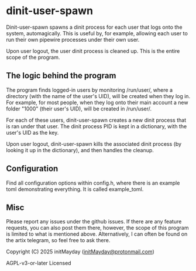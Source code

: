 # dinit-user-spawn

Dinit-user-spawn spawns a dinit process for each user that logs onto the system, automagically. This is useful by, for example, allowing each user to run their own pipewire processes under their own user.

Upon user logout, the user dinit process is cleaned up. This is the entire scope of the program.

## The logic behind the program
The program finds logged-in users by monitoring /run/user/, where a directory (with the name of the user's UID), will be created when they log in. For example, for most people, when they log onto their main account a new folder "1000" (their user's UID), will be created in /run/user/.

For each of these users, dinit-user-spawn creates a new dinit process that is ran under that user. The dinit process PID is kept in a dictionary, with the user's UID as the key.

Upon user logout, dinit-user-spawn kills the associated dinit process (by looking it up in the dictionary), and then handles the cleanup.

## Configuration
Find all configuration options within config.h, where there is an example toml demonstrating everything. It is called example_toml.

## Misc
Please report any issues under the github issues. If there are any feature requests, you can also post them there, however, the scope of this program is limited to what is mentioned above. Alternatively, I can often be found on the artix telegram, so feel free to ask there.

Copyright (C) 2025 initMayday (initMayday@protonmail.com)

AGPL-v3-or-later Licensed
